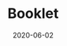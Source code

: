 ---
title: Booklet
projectLink: 
repoLink: 
description: Tahun ini, SMAN 3 Bandung bekerja sama dengan Nawa Factory untuk pembuatan booklet.
date: "2020-06-02"
thumbnail: "/app_icons/desbook-pwa.png"
highlight: true
featured: true
appStoreLink: 
playStoreLink: 
stacks:
---